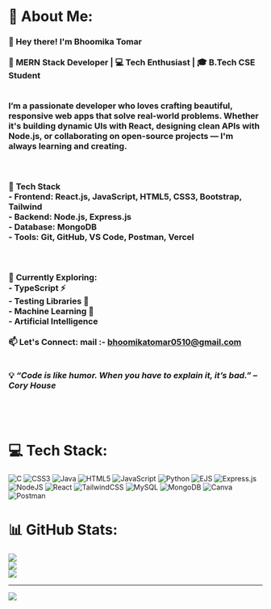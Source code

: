 # 💫 About Me:                                                                                   


### 👋 Hey there! I'm Bhoomika Tomar<br><br>🚀 MERN Stack Developer | 💻 Tech Enthusiast | 🎓 B.Tech CSE Student<br><br><br>I’m a passionate developer who loves crafting beautiful, responsive web apps that solve real-world problems. Whether it's building dynamic UIs with React, designing clean APIs with Node.js, or collaborating on open-source projects — I'm always learning and creating.<br><br><br><br>🔧  **Tech Stack**<br>- **Frontend**: React.js, JavaScript, HTML5, CSS3, Bootstrap, Tailwind<br>- **Backend**: Node.js, Express.js<br>- **Database**: MongoDB<br>- **Tools**: Git, GitHub, VS Code, Postman, Vercel<br><br><br><br>🌱 **Currently Exploring**:  <br>- TypeScript ⚡  <br>- Testing Libraries 🧪  <br>- Machine Learning 🐳<br>- Artificial Intelligence <br><br>📫 **Let's Connect**:  mail :- bhoomikatomar0510@gmail.com <br><br><br>💡 *“Code is like humor. When you have to explain it, it’s bad.” – Cory House*<br><br><br><br>



# 💻 Tech Stack:
![C](https://img.shields.io/badge/c-%2300599C.svg?style=for-the-badge&logo=c&logoColor=white) ![CSS3](https://img.shields.io/badge/css3-%231572B6.svg?style=for-the-badge&logo=css3&logoColor=white) ![Java](https://img.shields.io/badge/java-%23ED8B00.svg?style=for-the-badge&logo=openjdk&logoColor=white) ![HTML5](https://img.shields.io/badge/html5-%23E34F26.svg?style=for-the-badge&logo=html5&logoColor=white) ![JavaScript](https://img.shields.io/badge/javascript-%23323330.svg?style=for-the-badge&logo=javascript&logoColor=%23F7DF1E) ![Python](https://img.shields.io/badge/python-3670A0?style=for-the-badge&logo=python&logoColor=ffdd54) ![EJS](https://img.shields.io/badge/ejs-%23B4CA65.svg?style=for-the-badge&logo=ejs&logoColor=black) ![Express.js](https://img.shields.io/badge/express.js-%23404d59.svg?style=for-the-badge&logo=express&logoColor=%2361DAFB) ![NodeJS](https://img.shields.io/badge/node.js-6DA55F?style=for-the-badge&logo=node.js&logoColor=white) ![React](https://img.shields.io/badge/react-%2320232a.svg?style=for-the-badge&logo=react&logoColor=%2361DAFB) ![TailwindCSS](https://img.shields.io/badge/tailwindcss-%2338B2AC.svg?style=for-the-badge&logo=tailwind-css&logoColor=white) ![MySQL](https://img.shields.io/badge/mysql-4479A1.svg?style=for-the-badge&logo=mysql&logoColor=white) ![MongoDB](https://img.shields.io/badge/MongoDB-%234ea94b.svg?style=for-the-badge&logo=mongodb&logoColor=white) ![Canva](https://img.shields.io/badge/Canva-%2300C4CC.svg?style=for-the-badge&logo=Canva&logoColor=white) ![Postman](https://img.shields.io/badge/Postman-FF6C37?style=for-the-badge&logo=postman&logoColor=white)
# 📊 GitHub Stats:
![](https://github-readme-stats.vercel.app/api?username=Bhoomika-Tomar&theme=dark&hide_border=false&include_all_commits=false&count_private=false)<br/>
![](https://nirzak-streak-stats.vercel.app/?user=Bhoomika-Tomar&theme=dark&hide_border=false)<br/>
![](https://github-readme-stats.vercel.app/api/top-langs/?username=Bhoomika-Tomar&theme=dark&hide_border=false&include_all_commits=false&count_private=false&layout=compact)

---
[![](https://visitcount.itsvg.in/api?id=Bhoomika-Tomar&icon=0&color=0)](https://visitcount.itsvg.in)

<!-- Proudly created with GPRM ( https://gprm.itsvg.in ) -->

